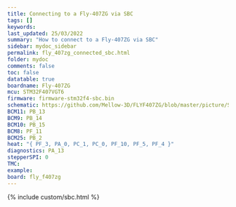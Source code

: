 ```yaml
---
title: Connecting to a Fly-407ZG via SBC
tags: []
keywords: 
last_updated: 25/03/2022
summary: "How to connect to a Fly-407ZG via SBC"
sidebar: mydoc_sidebar
permalink: fly_407zg_connected_sbc.html
folder: mydoc
comments: false
toc: false
datatable: true
boardname: Fly-407ZG
mcu: STM32F407VGT6
firmware: firmware-stm32f4-sbc.bin
schematic: https://github.com/Mellow-3D/FLYF407ZG/blob/master/picture/Schematic.pdf
BCM11: PB_13
BCM9: PB_14
BCM10: PB_15
BCM8: PF_11
BCM25: PB_2
heat: "{ PF_3, PA_0, PC_1, PC_0, PF_10, PF_5, PF_4 }"
diagnostics: PA_13
stepperSPI: 0
TMC: 
example: 
board: fly_f407zg
---
```


{% include custom/sbc.html %}
